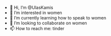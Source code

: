 - 👋 Hi, I’m @UlasKamis
- 👀 I’m interested in women
- 🌱 I’m currently learning how to speak to women
- 💞️ I’m looking to collaborate on women
- 📫 How to reach me: tinder

<!---
UlasKamis/UlasKamis is a ✨ special ✨ repository because its `README.md` (this file) appears on your GitHub profile.
You can click the Preview link to take a look at your changes.
--->
